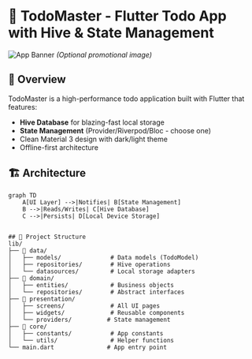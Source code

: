 # 📱 TodoMaster - Flutter Todo App with Hive & State Management

![App Banner](screenshots/banner.png) *(Optional promotional image)*

## 🌟 Overview
TodoMaster is a high-performance todo application built with Flutter that features:
- **Hive Database** for blazing-fast local storage
- **State Management** (Provider/Riverpod/Bloc - choose one)
- Clean Material 3 design with dark/light theme
- Offline-first architecture

## 🏗️ Architecture
```mermaid
graph TD
    A[UI Layer] -->|Notifies| B[State Management]
    B -->|Reads/Writes| C[Hive Database]
    C -->|Persists| D[Local Device Storage]


## 📂 Project Structure
lib/
├── 📁 data/
│   ├── models/              # Data models (TodoModel)
│   ├── repositories/        # Hive operations
│   └── datasources/         # Local storage adapters
├── 📁 domain/
│   ├── entities/            # Business objects
│   └── repositories/        # Abstract interfaces
├── 📁 presentation/
│   ├── screens/             # All UI pages
│   ├── widgets/             # Reusable components
│   └── providers/          # State management
├── 📁 core/
│   ├── constants/           # App constants
│   └── utils/               # Helper functions
└── main.dart               # App entry point
